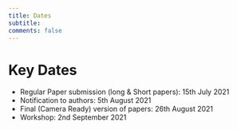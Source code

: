 ```yaml
---
title: Dates 
subtitle: 
comments: false
---
```


# Key Dates

* Regular Paper submission (long & Short papers):  15th July 2021
* Notification to authors: 5th August 2021
* Final (Camera Ready) version of papers: 26th August 2021
* Workshop: 2nd September 2021
